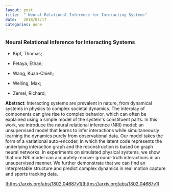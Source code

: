 ```yaml
---
layout: post
title:  " Neural Relational Inference for Interacting Systems"
date:   2018/02/17
categories: none
---
```




### Neural Relational Inference for Interacting Systems



* Kipf, Thomas; 

* Fetaya, Ethan; 

* Wang, Kuan-Chieh; 

* Welling, Max; 

* Zemel, Richard; 





**Abstract**:  Interacting systems are prevalent in nature, from dynamical systems in physics to complex societal dynamics. The interplay of components can give rise to complex behavior, which can often be explained using a simple model of the system&#39;s constituent parts. In this work, we introduce the neural relational inference (NRI) model: an unsupervised model that learns to infer interactions while simultaneously learning the dynamics purely from observational data. Our model takes the form of a variational auto-encoder, in which the latent code represents the underlying interaction graph and the reconstruction is based on graph neural networks. In experiments on simulated physical systems, we show that our NRI model can accurately recover ground-truth interactions in an unsupervised manner. We further demonstrate that we can find an interpretable structure and predict complex dynamics in real motion capture and sports tracking data. 



 [https://arxiv.org/abs/1802.04687v1](https://arxiv.org/abs/1802.04687v1) 


